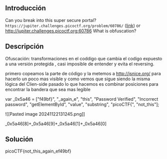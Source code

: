 ## Introducción
Can you break into this super secure portal? `https://jupiter.challenges.picoctf.org/problem/60786/` ([link](https://jupiter.challenges.picoctf.org/problem/60786/)) or http://jupiter.challenges.picoctf.org:60786
What is obfuscation?
## Descripción
Ofuscación: transformaciones en el coddigo que cambia el codigo expuesto a una versión protegida , casi imposible de entender y evita el reversing. 

primero copeamos la parte de código y la metemos a http://jsnice.org/ para hacerlo un poco mas visible y como vemos que sigue siendo la misma lógica del Clien-side pasado lo que hacemos es combinar posiciones para encontrar la bandera que sea mas legible 

var _0x5a46 = ["f49bf}", "_again_e", "this", "Password Verified", "Incorrect password", "getElementById", "value", "substring", "picoCTF{", "not_this"];


![[Pasted image 20241122131245.png]]

_0x5a46[8]+_0x5a46[9]+_0x5a46[1]+_0x5a46[0]
## Solución 

picoCTF{not_this_again_ef49bf}